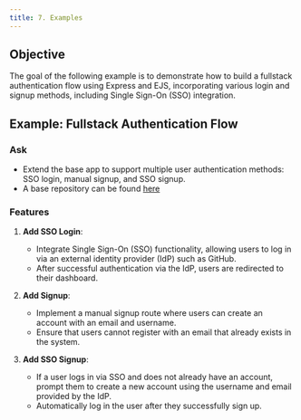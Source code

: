 ```yaml
---
title: 7. Examples
---
```


## Objective  
The goal of the following example is to demonstrate how to build a fullstack authentication flow using Express and EJS, incorporating various login and signup methods, including Single Sign-On (SSO) integration.

## Example: Fullstack Authentication Flow  
### Ask  
- Extend the base app to support multiple user authentication methods: SSO login, manual signup, and SSO signup.
- A base repository can be found [here](https://github.com/menglishca/base-sso-local-idp)

### Features  
1. **Add SSO Login**:  
   - Integrate Single Sign-On (SSO) functionality, allowing users to log in via an external identity provider (IdP) such as GitHub.
   - After successful authentication via the IdP, users are redirected to their dashboard.

2. **Add Signup**:  
   - Implement a manual signup route where users can create an account with an email and username.
   - Ensure that users cannot register with an email that already exists in the system.

3. **Add SSO Signup**:  
   - If a user logs in via SSO and does not already have an account, prompt them to create a new account using the username and email provided by the IdP.
   - Automatically log in the user after they successfully sign up.
